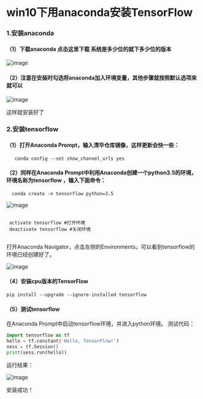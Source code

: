 # win10下用anaconda安装TensorFlow
### 1.安装anaconda
#### （1）下载anaconda 点击这里下载 系统是多少位的就下多少位的版本
 ![image](https://github.com/lucia-ly/test2/blob/master/pic/1.PNG)

#### （2）注意在安装时勾选将anaconda加入环境变量，其他步骤就按照默认选项来就可以
 ![image](https://github.com/lucia-ly/test2/blob/master/pic/2.png)

这样就安装好了

### 2.安装tensorflow

#### （1）打开Anaconda Prompt，输入清华仓库镜像，这样更新会快一些：

```conda config --add channels https://mirrors.tuna.tsinghua.edu.cn/anaconda/pkgs/free/ 
   conda config --set show_channel_urls yes
```

#### （2）同样在Anaconda Prompt中利用Anaconda创建一个python3.5的环境，环境名称为tensorflow ，输入下面命令：
```
  conda create -n tensorflow python=3.5
```

 ![image](https://github.com/lucia-ly/test2/blob/master/pic/3.png)
 ```

  activate tensorflow #打开环境
  deactivate tensorflow #关闭环境
  
 ```

打开Anaconda Navigator，点击左侧的Environments，可以看到tensorflow的环境已经创建好了。

 ![image](https://github.com/lucia-ly/test2/blob/master/pic/4.PNG)

#### （4）安装cpu版本的TensorFlow
```
pip install --upgrade --ignore-installed tensorflow
```
#### （5）测试tensorflow 
在Anaconda Prompt中启动tensorflow环境，并进入python环境。 
测试代码：
```python
import tensorflow as tf 
hello = tf.constant('Hello, TensorFlow!') 
sess = tf.Session() 
print(sess.run(hello))
```
运行结果：

 ![image](https://github.com/lucia-ly/test2/blob/master/pic/5.png)

安装成功！
